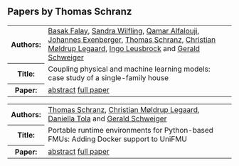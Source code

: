 ## Papers by Thomas Schranz
<table>
<tr><th>Authors:</th>
<td>
<a href="/proceedings/authors/BasakFalay">Basak Falay</a>, <a href="/proceedings/authors/SandraWilfling">Sandra Wilfling</a>, <a href="/proceedings/authors/QamarAlfalouji">Qamar Alfalouji</a>, <a href="/proceedings/authors/JohannesExenberger">Johannes Exenberger</a>, <a href="/proceedings/authors/ThomasSchranz">Thomas Schranz</a>, <a href="/proceedings/authors/ChristianMoldrupLegaard">Christian Møldrup Legaard</a>, <a href="/proceedings/authors/IngoLeusbrock">Ingo Leusbrock</a> and <a href="/proceedings/authors/GeraldSchweiger">Gerald Schweiger</a></td>
</tr>
<tr><th>Title:</th>
<td>Coupling physical and machine learning models: case study of a single-family house</td>
</tr>
<tr><th>Paper:</th>
<td><a href="/abstracts/abstract_4B_3">abstract</a> <a href="/proceedings/papers/Modelica2021session4B_paper3.pdf">full paper</a></td>
</tr>
</table>

<table>
<tr><th>Authors:</th>
<td>
<a href="/proceedings/authors/ThomasSchranz">Thomas Schranz</a>, <a href="/proceedings/authors/ChristianMoldrupLegaard">Christian Møldrup Legaard</a>, <a href="/proceedings/authors/DaniellaTola">Daniella Tola</a> and <a href="/proceedings/authors/GeraldSchweiger">Gerald Schweiger</a></td>
</tr>
<tr><th>Title:</th>
<td>Portable runtime environments for Python-based FMUs: Adding Docker support to UniFMU</td>
</tr>
<tr><th>Paper:</th>
<td><a href="/abstracts/abstract_5B_4">abstract</a> <a href="/proceedings/papers/Modelica2021session5B_paper4.pdf">full paper</a></td>
</tr>
</table>
